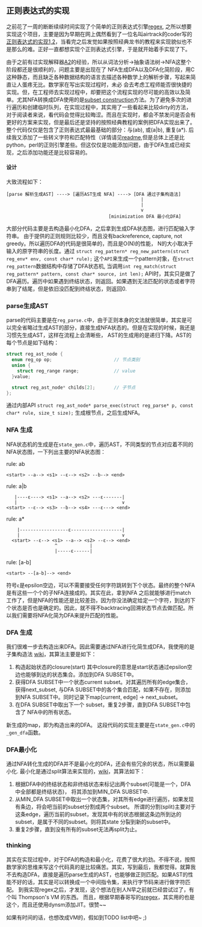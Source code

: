 ## 正则表达式的实现

之前花了一周的断断续续时间实现了个简单的正则表达式引擎[regex](https://github.com/lvzixun/regex), 之所以想要实现这个项目，主要是因为早期在网上偶然看到了一位名叫airtrack的coder写的[正则表达式的实现1,2](http://airtrack.me/posts/2013/07/05/%E6%AD%A3%E5%88%99%E8%A1%A8%E8%BE%BE%E5%BC%8F%E5%AE%9E%E7%8E%B0%EF%BC%88%E4%B8%80%EF%BC%89)，当看完之后发觉如果按照经典龙书的教程来实现貌似也不是那么的难。正好一直都想实现个正则表达式引擎，于是就开始着手实现了下。

由于之前有过实现解释器[A2](https://github.com/lvzixun/A2)的经验，所以从词法分析->抽象语法树->NFA这整个阶段都还是很顺利的，问题主要是出现在了
NFA生成DFA以及DFA化简阶段，用C这种静态，而且缺乏各种数据结构的语言去描述各种数学上的解析步骤，写起来简直让人蛋疼无比。数学家在写出实现过程时，未必
会去考虑工程师能否很快捷的实现。但，在工程师去实现过程中，却要把这个流程实现的尽可能的高效以及简单。尤其NFA转换成DFA使用的是[subset construction](http://en.wikipedia.org/wiki/Powerset_construction)方法。为了避免多次的进行遍历和创建临时队列，在实现过程中，其实用了一些看起来比较dirty的方法，对于阅读者来说，看代码会觉得比较晦涩。而且在实现时，都会不禁发问是否会有更好的方案来实现，但是最后还是坚持的按照经典教程的案例把DFA实现出来了。
整个代码仅仅是包含了正则表达式最最基础的部分：与(ab), 或(a|b), 重复(a*). 后续我又添加了一些转义字符和匹配特性（详情请见[readme](https://github.com/lvzixun/regex/blob/master/README.md),但是总体上还是比python，perl的正则引擎差些。但这仅仅是功能添加问题，由于DFA生成已经实现，之后添加功能还是比较容易的。

#### 设计

大致流程如下：
```
[parse 解析生成AST] ----> [遍历AST生成 NFA] ----> [DFA 通过子集构造法]
                                                  |
                                                  |
                                                  v
                                      [minimization DFA 最小化DFA]
```
大部分代码主要是去构造最小化DFA，之后拿到生成DFA状态图，进行匹配输入字符串。 由于提供的正则规则比较少，而且没有backreference, capture, not greedy。所以遍历DFA的代码是很简单的，而且是O(N)的性能， N的大小取决于输入的原字符串的长度。通过 `struct reg_pattern* reg_new_pattern(struct reg_env* env, const char* rule);` 这个`API`来生成一个pattern对象，在`struct reg_pattern`数据结构中存储了DFA状态机, 当调用`int reg_match(struct reg_pattern* pattern, const char* source, int len);` API时，其实只是做了DFA遍历。遍历中如果遇到终结状态，则返回。如果遇到无法匹配的状态或者字符串到了结尾，但是依旧没匹配到终结状态，则返回0. 


### parse生成AST

parse的代码主要是在`reg_parse.c`中，由于正则本身的文法就很简单，其实是可以完全省略过生成AST的部分，直接生成NFA状态的。但是在实现的时候，我还是习惯先生成AST，这样在流程上会清晰些， AST的生成用的是递归下降。AST的每个节点是如下结构：

~~~~.c
struct reg_ast_node {
  enum reg_op op;                       // 节点类别
  union {
    struct reg_range range;             // value
  }value;

  struct reg_ast_node* childs[2];       // 子节点
};
~~~~
通过内部API `struct reg_ast_node* parse_exec(struct reg_parse* p, const char* rule, size_t size);` 生成根节点，之后生成NFA。

### NFA 生成

NFA状态机的生成是在`state_gen.c`中，遍历AST，不同类型的节点对应着不同的NFA状态图，一下列出主要的NFA状态图：

rule: ab
```
<start> --a--> <s1> --ε--> <s2> --b--> <end> 
```

rule: a|b
```
   |----ε----> <s1> --a--> <s2> ---ε-------|
   |                                       ∨
<start> --ε--> <s3> --b--> <s4> ---ε---> <end>
```

rule: a*
```
    |------------------ε-------------------|
    |                                      ∨
  <start> --ε--> <s1> --a--> <s2> --ε--> <end> 
                  ^            |
                  |-----ε------|
```

rule: [a-b]
```
<start> --[a-b]--> <end>
```
符号`ε`是epsilon空边，可以不需要接受任何字符跳转到下个状态。最终的整个NFA是有这些一个个的子NFA连接成的。其实在此，拿到NFA
之后就能够进行match工作了，但是NFA的性能还是比较差劲，因为你没法确定给定一个字符，到达的下个状态是否也是确定的。因此，就不得不backtracing回溯状态节点去做匹配。所以我们需要将NFA化简为DFA来提升匹配的性能。


### DFA 生成
我们很难一步去构造出来DFA。因此需要通过NFA进行化简生成DFA，我使用的是子集构造法 [wiki](http://en.wikipedia.org/wiki/Powerset_construction)，其算法主要是如下：

1. 构造起始状态的closure(start) 其中closure的意思是start状态通过epsilon空边也能够到达的状态集合。添加到DFA SUBSET中。
2. 获得DFA SUBSET中一个状态current subset。对其遍历所有的edge集合，获得next_subset, 与DFA SUBSET中的各个集合匹配，如果不存在，则添加到NFA SUBSET中。同时记录下map[current, edge] -> next_subset。
4. 在DFA SUBSET中取出下一个 subset，重复2步骤，直到DFA SUBSET中包含了 NFA中的所有状态。

新生成的map，即为构造出来的DFA。
这段代码的实现主要是在`state_gen.c`中的 `_gen_dfa`函数。


### DFA最小化
通过NFA转化生成的DFA并不是最小化的DFA，还会有些冗余的状态，所以需要最小化. 最小化是通过split算法来实现的，[wiki](http://en.wikipedia.org/wiki/DFA_minimization)，其算法如下：

1. 根据DFA中的终结状态和非终结状态来标记出两个subset(可能是一个，DFA中全部都是终结状态)， 将其添加到MIN_DFA SUBSET中.
2. 从MIN_DFA SUBSET中取出一个状态集，对其所有edge进行遍历，如果发现有条边，将会吧当前的subset分割成两个subset。
所谓的分割(split)主要对于这条edge，遍历当前的subset，发现其中有的状态根据这条边所到达的subset，是属于不同的subset。则将其state 分裂到新的subset中。 
3. 重复2步骤，直到没有所有的subset无法再split为止。


### thinking
其实在实现过程中，对于DFA的构造和最小化，花费了很大的劲。不得不说，按照数学家的思维来写这个代码真的是比较痛苦。其实，写到最后，我都觉得。就算我不去构造DFA，直接是遍历parse生成的AST，也能够做正则匹配。如果AST的性能不好的话，其实是可以转换成一个中间指令集，来执行字节码来进行做字符匹配。 到我实现regex之后，才发现，这个想法在别人N早之前就已经尝试过了，有个叫 Thompson's VM 的东西。 而且，根据早期春哥写的[sregex](https://github.com/openresty/sregex)，其实用的也是这个，而且还使用dynsm添加JIT。很赞~~ 

如果有时间的话，也想改成VM的，假如到TODO list中吧~ ;)























